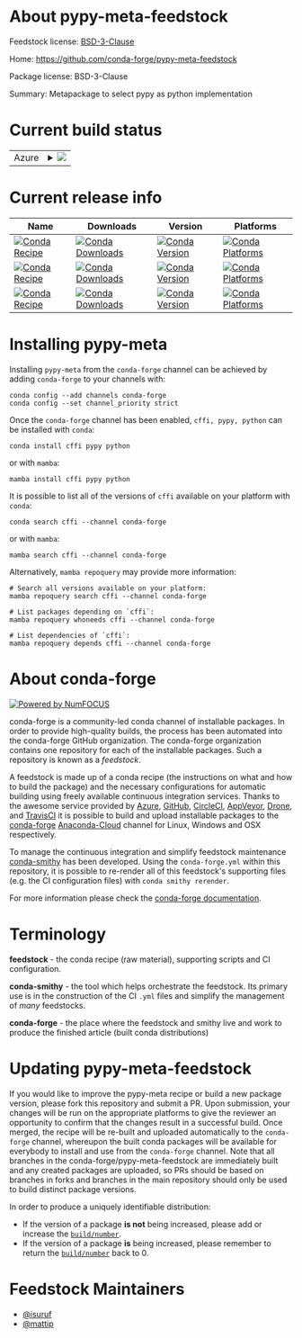 About pypy-meta-feedstock
=========================

Feedstock license: [BSD-3-Clause](https://github.com/conda-forge/pypy-meta-feedstock/blob/main/LICENSE.txt)

Home: https://github.com/conda-forge/pypy-meta-feedstock

Package license: BSD-3-Clause

Summary: Metapackage to select pypy as python implementation

Current build status
====================


<table>
    
  <tr>
    <td>Azure</td>
    <td>
      <details>
        <summary>
          <a href="https://dev.azure.com/conda-forge/feedstock-builds/_build/latest?definitionId=9205&branchName=main">
            <img src="https://dev.azure.com/conda-forge/feedstock-builds/_apis/build/status/pypy-meta-feedstock?branchName=main">
          </a>
        </summary>
        <table>
          <thead><tr><th>Variant</th><th>Status</th></tr></thead>
          <tbody><tr>
              <td>linux_64_python_version3.8.16version7.3.11</td>
              <td>
                <a href="https://dev.azure.com/conda-forge/feedstock-builds/_build/latest?definitionId=9205&branchName=main">
                  <img src="https://dev.azure.com/conda-forge/feedstock-builds/_apis/build/status/pypy-meta-feedstock?branchName=main&jobName=linux&configuration=linux%20linux_64_python_version3.8.16version7.3.11" alt="variant">
                </a>
              </td>
            </tr><tr>
              <td>linux_64_python_version3.9.18version7.3.13</td>
              <td>
                <a href="https://dev.azure.com/conda-forge/feedstock-builds/_build/latest?definitionId=9205&branchName=main">
                  <img src="https://dev.azure.com/conda-forge/feedstock-builds/_apis/build/status/pypy-meta-feedstock?branchName=main&jobName=linux&configuration=linux%20linux_64_python_version3.9.18version7.3.13" alt="variant">
                </a>
              </td>
            </tr><tr>
              <td>linux_aarch64_python_version3.8.16version7.3.11</td>
              <td>
                <a href="https://dev.azure.com/conda-forge/feedstock-builds/_build/latest?definitionId=9205&branchName=main">
                  <img src="https://dev.azure.com/conda-forge/feedstock-builds/_apis/build/status/pypy-meta-feedstock?branchName=main&jobName=linux&configuration=linux%20linux_aarch64_python_version3.8.16version7.3.11" alt="variant">
                </a>
              </td>
            </tr><tr>
              <td>linux_aarch64_python_version3.9.18version7.3.13</td>
              <td>
                <a href="https://dev.azure.com/conda-forge/feedstock-builds/_build/latest?definitionId=9205&branchName=main">
                  <img src="https://dev.azure.com/conda-forge/feedstock-builds/_apis/build/status/pypy-meta-feedstock?branchName=main&jobName=linux&configuration=linux%20linux_aarch64_python_version3.9.18version7.3.13" alt="variant">
                </a>
              </td>
            </tr><tr>
              <td>linux_ppc64le_python_version3.8.16version7.3.11</td>
              <td>
                <a href="https://dev.azure.com/conda-forge/feedstock-builds/_build/latest?definitionId=9205&branchName=main">
                  <img src="https://dev.azure.com/conda-forge/feedstock-builds/_apis/build/status/pypy-meta-feedstock?branchName=main&jobName=linux&configuration=linux%20linux_ppc64le_python_version3.8.16version7.3.11" alt="variant">
                </a>
              </td>
            </tr><tr>
              <td>linux_ppc64le_python_version3.9.18version7.3.13</td>
              <td>
                <a href="https://dev.azure.com/conda-forge/feedstock-builds/_build/latest?definitionId=9205&branchName=main">
                  <img src="https://dev.azure.com/conda-forge/feedstock-builds/_apis/build/status/pypy-meta-feedstock?branchName=main&jobName=linux&configuration=linux%20linux_ppc64le_python_version3.9.18version7.3.13" alt="variant">
                </a>
              </td>
            </tr><tr>
              <td>osx_64_python_version3.8.16version7.3.11</td>
              <td>
                <a href="https://dev.azure.com/conda-forge/feedstock-builds/_build/latest?definitionId=9205&branchName=main">
                  <img src="https://dev.azure.com/conda-forge/feedstock-builds/_apis/build/status/pypy-meta-feedstock?branchName=main&jobName=osx&configuration=osx%20osx_64_python_version3.8.16version7.3.11" alt="variant">
                </a>
              </td>
            </tr><tr>
              <td>osx_64_python_version3.9.18version7.3.13</td>
              <td>
                <a href="https://dev.azure.com/conda-forge/feedstock-builds/_build/latest?definitionId=9205&branchName=main">
                  <img src="https://dev.azure.com/conda-forge/feedstock-builds/_apis/build/status/pypy-meta-feedstock?branchName=main&jobName=osx&configuration=osx%20osx_64_python_version3.9.18version7.3.13" alt="variant">
                </a>
              </td>
            </tr><tr>
              <td>win_64_python_version3.8.16version7.3.11</td>
              <td>
                <a href="https://dev.azure.com/conda-forge/feedstock-builds/_build/latest?definitionId=9205&branchName=main">
                  <img src="https://dev.azure.com/conda-forge/feedstock-builds/_apis/build/status/pypy-meta-feedstock?branchName=main&jobName=win&configuration=win%20win_64_python_version3.8.16version7.3.11" alt="variant">
                </a>
              </td>
            </tr><tr>
              <td>win_64_python_version3.9.18version7.3.13</td>
              <td>
                <a href="https://dev.azure.com/conda-forge/feedstock-builds/_build/latest?definitionId=9205&branchName=main">
                  <img src="https://dev.azure.com/conda-forge/feedstock-builds/_apis/build/status/pypy-meta-feedstock?branchName=main&jobName=win&configuration=win%20win_64_python_version3.9.18version7.3.13" alt="variant">
                </a>
              </td>
            </tr>
          </tbody>
        </table>
      </details>
    </td>
  </tr>
</table>

Current release info
====================

| Name | Downloads | Version | Platforms |
| --- | --- | --- | --- |
| [![Conda Recipe](https://img.shields.io/badge/recipe-cffi-green.svg)](https://anaconda.org/conda-forge/cffi) | [![Conda Downloads](https://img.shields.io/conda/dn/conda-forge/cffi.svg)](https://anaconda.org/conda-forge/cffi) | [![Conda Version](https://img.shields.io/conda/vn/conda-forge/cffi.svg)](https://anaconda.org/conda-forge/cffi) | [![Conda Platforms](https://img.shields.io/conda/pn/conda-forge/cffi.svg)](https://anaconda.org/conda-forge/cffi) |
| [![Conda Recipe](https://img.shields.io/badge/recipe-pypy-green.svg)](https://anaconda.org/conda-forge/pypy) | [![Conda Downloads](https://img.shields.io/conda/dn/conda-forge/pypy.svg)](https://anaconda.org/conda-forge/pypy) | [![Conda Version](https://img.shields.io/conda/vn/conda-forge/pypy.svg)](https://anaconda.org/conda-forge/pypy) | [![Conda Platforms](https://img.shields.io/conda/pn/conda-forge/pypy.svg)](https://anaconda.org/conda-forge/pypy) |
| [![Conda Recipe](https://img.shields.io/badge/recipe-python-green.svg)](https://anaconda.org/conda-forge/python) | [![Conda Downloads](https://img.shields.io/conda/dn/conda-forge/python.svg)](https://anaconda.org/conda-forge/python) | [![Conda Version](https://img.shields.io/conda/vn/conda-forge/python.svg)](https://anaconda.org/conda-forge/python) | [![Conda Platforms](https://img.shields.io/conda/pn/conda-forge/python.svg)](https://anaconda.org/conda-forge/python) |

Installing pypy-meta
====================

Installing `pypy-meta` from the `conda-forge` channel can be achieved by adding `conda-forge` to your channels with:

```
conda config --add channels conda-forge
conda config --set channel_priority strict
```

Once the `conda-forge` channel has been enabled, `cffi, pypy, python` can be installed with `conda`:

```
conda install cffi pypy python
```

or with `mamba`:

```
mamba install cffi pypy python
```

It is possible to list all of the versions of `cffi` available on your platform with `conda`:

```
conda search cffi --channel conda-forge
```

or with `mamba`:

```
mamba search cffi --channel conda-forge
```

Alternatively, `mamba repoquery` may provide more information:

```
# Search all versions available on your platform:
mamba repoquery search cffi --channel conda-forge

# List packages depending on `cffi`:
mamba repoquery whoneeds cffi --channel conda-forge

# List dependencies of `cffi`:
mamba repoquery depends cffi --channel conda-forge
```


About conda-forge
=================

[![Powered by
NumFOCUS](https://img.shields.io/badge/powered%20by-NumFOCUS-orange.svg?style=flat&colorA=E1523D&colorB=007D8A)](https://numfocus.org)

conda-forge is a community-led conda channel of installable packages.
In order to provide high-quality builds, the process has been automated into the
conda-forge GitHub organization. The conda-forge organization contains one repository
for each of the installable packages. Such a repository is known as a *feedstock*.

A feedstock is made up of a conda recipe (the instructions on what and how to build
the package) and the necessary configurations for automatic building using freely
available continuous integration services. Thanks to the awesome service provided by
[Azure](https://azure.microsoft.com/en-us/services/devops/), [GitHub](https://github.com/),
[CircleCI](https://circleci.com/), [AppVeyor](https://www.appveyor.com/),
[Drone](https://cloud.drone.io/welcome), and [TravisCI](https://travis-ci.com/)
it is possible to build and upload installable packages to the
[conda-forge](https://anaconda.org/conda-forge) [Anaconda-Cloud](https://anaconda.org/)
channel for Linux, Windows and OSX respectively.

To manage the continuous integration and simplify feedstock maintenance
[conda-smithy](https://github.com/conda-forge/conda-smithy) has been developed.
Using the ``conda-forge.yml`` within this repository, it is possible to re-render all of
this feedstock's supporting files (e.g. the CI configuration files) with ``conda smithy rerender``.

For more information please check the [conda-forge documentation](https://conda-forge.org/docs/).

Terminology
===========

**feedstock** - the conda recipe (raw material), supporting scripts and CI configuration.

**conda-smithy** - the tool which helps orchestrate the feedstock.
                   Its primary use is in the construction of the CI ``.yml`` files
                   and simplify the management of *many* feedstocks.

**conda-forge** - the place where the feedstock and smithy live and work to
                  produce the finished article (built conda distributions)


Updating pypy-meta-feedstock
============================

If you would like to improve the pypy-meta recipe or build a new
package version, please fork this repository and submit a PR. Upon submission,
your changes will be run on the appropriate platforms to give the reviewer an
opportunity to confirm that the changes result in a successful build. Once
merged, the recipe will be re-built and uploaded automatically to the
`conda-forge` channel, whereupon the built conda packages will be available for
everybody to install and use from the `conda-forge` channel.
Note that all branches in the conda-forge/pypy-meta-feedstock are
immediately built and any created packages are uploaded, so PRs should be based
on branches in forks and branches in the main repository should only be used to
build distinct package versions.

In order to produce a uniquely identifiable distribution:
 * If the version of a package **is not** being increased, please add or increase
   the [``build/number``](https://docs.conda.io/projects/conda-build/en/latest/resources/define-metadata.html#build-number-and-string).
 * If the version of a package **is** being increased, please remember to return
   the [``build/number``](https://docs.conda.io/projects/conda-build/en/latest/resources/define-metadata.html#build-number-and-string)
   back to 0.

Feedstock Maintainers
=====================

* [@isuruf](https://github.com/isuruf/)
* [@mattip](https://github.com/mattip/)

